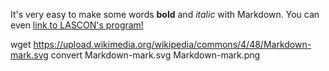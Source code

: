 It's very easy to make some words **bold** and *italic* with Markdown.
You can even [link to LASCON's program!](http://sisne.org/lascon-vii/program/?lang=en)

wget https://upload.wikimedia.org/wikipedia/commons/4/48/Markdown-mark.svg
convert Markdown-mark.svg Markdown-mark.png
